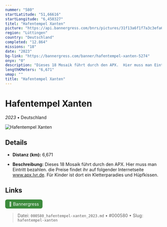 ```yaml
---
nummer: "580"
startLatitude: "51,66616"
startLongitude: "6,450327"
titel: "Hafentempel Xanten"
picture: "https://api.bannergress.com/bnrs/pictures/31f13a6f1f7a3c3efa65aaf090a76874"
region: "Lüttingen"
country: "Deutschland"
completed: "12.864"
missions: "18"
date: "2023"
bg-link: "https://bannergress.com/banner/hafentempel-xanten-5274"
onyx: "0"
description: "Dieses 18 Mosaik führt durch den APX.  Hier muss man Eintritt bezahlen. die Preise findet ihr auf folgender Internetseite www.apx.lvr.de. Für Kinder ist dort ein Kletterparadies und Hüpfkissen."
lengthKMeters: "6,671"
umap: ""
title: "Hafentempel Xanten"
---
```

# Hafentempel Xanten

*2023* • Deutschland

![Hafentempel Xanten](https://api.bannergress.com/bnrs/pictures/31f13a6f1f7a3c3efa65aaf090a76874)

## Details
- **Distanz (km):** 6,671



- **Beschreibung:** Dieses 18 Mosaik führt durch den APX.  Hier muss man Eintritt bezahlen. die Preise findet ihr auf folgender Internetseite www.apx.lvr.de. Für Kinder ist dort ein Kletterparadies und Hüpfkissen.


## Links
<div style="margin-top: 0.5em;">
<a href="https://bannergress.com/banner/hafentempel-xanten-5274" target="_blank" style="display:inline-block;margin-right:8px;padding:6px 12px;background-color:#3c8b3c;color:white;text-decoration:none;border-radius:6px;">🔗 Bannergress</a>

</div>


> Datei: `000580_hafentempel-xanten_2023.md` • #000580 • Slug: `hafentempel-xanten`
